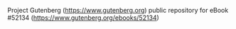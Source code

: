 Project Gutenberg (https://www.gutenberg.org) public repository for
eBook #52134 (https://www.gutenberg.org/ebooks/52134)
